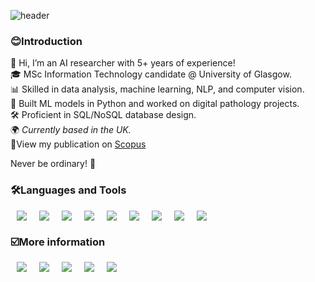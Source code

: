 ![header](https://capsule-render.vercel.app/api?type=wave&color=5D3FD3&height=300&section=header&text=Choyeon%20Hong&fontColor=FFFFFF&fontSize=90)

<h3>😊Introduction</h3>

👋 Hi, I’m an AI researcher with 5+ years of experience! <br/>
🎓 MSc Information Technology candidate @ University of Glasgow.  <br/>
📊 Skilled in data analysis, machine learning, NLP, and computer vision.  <br/>
🧠 Built ML models in Python and worked on digital pathology projects.  <br/>
🛠️ Proficient in SQL/NoSQL database design.  <br/>
🌍 <em> Currently based in the UK. </em><br/>
🔗View my publication on [Scopus](https://www.scopus.com/authid/detail.uri?authorId=57219472918) <br/>

Never be ordinary! 🚀 <br/>

<h3>🛠Languages and Tools</h3>
<div style="font-size: 0;">
<img src ="https://img.shields.io/badge/Python-3776AB.svg?&style=flat&logo=Python&logoColor=white" style="height : auto; margin-left : 10px; margin-right : 10px;"/></a> 
<img src ="https://img.shields.io/badge/Java-ED8B00?style=flat&logo=Java&logoColor=white" style="height : auto; margin-left : 10px; margin-right : 10px;"/></a>
<img src ="https://img.shields.io/badge/eclipseide-2C2255.svg?&style=flat&logo=eclipseide&logoColor=white" style="height : auto; margin-left : 10px; margin-right : 10px;"/></a> 
<img src="https://img.shields.io/badge/PostgreSQL-4169e1?style=flat&logo=PostgreSQL&logoColor=white" style="height : auto; margin-left : 10px; margin-right : 10px;"/></a>
<img src="https://img.shields.io/badge/ORACLE-F80000?style=flat&logo=ORACLE&logoColor=white" style="height : auto; margin-left : 10px; margin-right : 10px;"/></a>
<img src="https://img.shields.io/badge/XML-%23005FAD.svg?&style=flat&logo=XML&logoColor=white" style="height : auto; margin-left : 10px; margin-right : 10px;"/></a>
<img src="https://img.shields.io/badge/Google_Colab-F9AB00?style=flat&logo=GoogleColab&logoColor=white" style="height : auto; margin-left : 10px; margin-right : 10px;"/></a>
<img src="https://img.shields.io/badge/Linux-FCC624?style=flat&logo=linux&logoColor=black" style="height : auto; margin-left : 10px; margin-right : 10px;"/></a>
<img src="https://img.shields.io/badge/R-F276DC3?style=flat&logo=R&logoColor=black" style="height : auto; margin-left : 10px; margin-right : 10px;"/></a>
</a>
</div>

<h3>☑️More information</h3>

<div style="font-size: 0;">
    <a href="https://www.linkedin.com/in/choyeon-hong/">
    <img src="https://img.shields.io/badge/LinkedIn-0077B5?style=flat&logo=linkedin&logoColor=white"
        alt="Linkedin"
        style="height : auto; margin-left : 10px; margin-right : 10px;"/>
    </a>
    <a href="https://www.scopus.com/authid/detail.uri?authorId=57219472918">
        <img src="http://img.shields.io/badge/Scopus-E9711C?style=flat&logo=Scopus&logoColor=white"
             alt="Scopus"
             style="height: auto; margin-left: 10px; margin-right: 10px;"/>
    </a>
    <a href="https://orcid.org/0000-0002-9209-9719">
        <img src="http://img.shields.io/badge/ORCID-A6CE39?style=flat&logo=ORCID&logoColor=white"
             alt="ORCID"
             style="height: auto; margin-left: 10px; margin-right: 10px;"/>
    </a>
    <a href="https://chonny.tistory.com">
    <img src="http://img.shields.io/badge/Tech%20Blog-00D182?style=flat&logo=Emby&logoColor=white"
        alt="Tech Blog"
        style="height : auto; margin-left : 10px; margin-right : 10px;"/>
    </a>
    <a href="mailto:eunice1615@gmail.com">
    <img src="http://img.shields.io/badge/Gmail-EA4335?style=flat&logo=Gmail&logoColor=white"
        alt="Gmail"
        style="height : auto; margin-left : 10px; margin-right : 10px;"/>
    </a>
</div>
